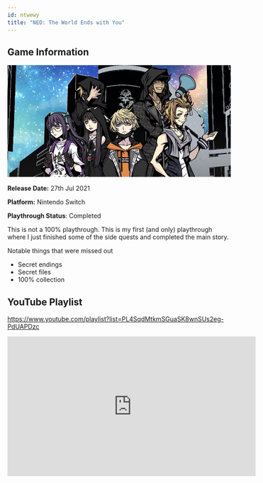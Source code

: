 ```yaml
---
id: ntwewy
title: "NEO: The World Ends with You"
---
```


## Game Information

![image info](../../static/games/ntwewy.jpg)

**Release Date:** 27th Jul 2021

**Platform:** Nintendo Switch

**Playthrough Status**: Completed

This is not a 100% playthrough. This is my first (and only) playthrough where I just finished some of the side quests and completed the main story.

Notable things that were missed out
- Secret endings
- Secret files
- 100% collection

## YouTube Playlist

https://www.youtube.com/playlist?list=PL4SqdMtkmSGuaSK8wnSUs2eg-PdUAPDzc

<iframe width="560" height="315" src="https://www.youtube-nocookie.com/embed/videoseries?list=PL4SqdMtkmSGuaSK8wnSUs2eg-PdUAPDzc" title="YouTube video player" frameBorder="0" allow="accelerometer; autoplay; clipboard-write; encrypted-media; gyroscope; picture-in-picture" allowFullScreen></iframe>